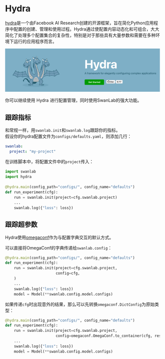 
# Hydra

[hydra](https://hydra.cc/)是一个由Facebook AI Research创建的开源框架，旨在简化Python应用程序中配置的创建、管理和使用过程。Hydra通过使配置内容动态化和可组合，大大简化了处理多个配置集合的复杂性，特别是对于那些具有大量参数和需要在多种环境下运行的应用程序而言。

![hydra-image](/assets/hydra-image.jpg)

你可以继续使用 Hydra 进行配置管理，同时使用SwanLab的强大功能。

## 跟踪指标

和常规一样，用`swanlab.init`和`swanlab.log`跟踪你的指标。  
假设你的hydra配置文件为`configs/defaults.yaml`，则添加几行：

```yaml
swanlab:
  project: "my-project"
```


在训练脚本中，将配置文件中的`project`传入：

```python
import swanlab
import hydra

@hydra.main(config_path="configs/", config_name="defaults")
def run_experiment(cfg):
    run = swanlab.init(project=cfg.swanlab.project)
    ...
    swanlab.log({"loss": loss})
```

## 跟踪超参数
Hydra使用[omegaconf](https://omegaconf.readthedocs.io/en/2.1_branch/)作为与配置字典交互的默认方式。

可以直接将OmegaConf的字典传递给`swanlab.config`：

```python
@hydra.main(config_path="configs/", config_name="defaults")
def run_experiment(cfg):
    run = swanlab.init(project=cfg.swanlab.project,
                       config=cfg,
    )
    ...
    swanlab.log({"loss": loss})
    model = Model(**swanlab.config.model.configs)
```

如果传递`cfg`时出现意外的结果，那么可以先转换`omegaconf.DictConfig`为原始类型：

```python
@hydra.main(config_path="configs/", config_name="defaults")
def run_experiment(cfg):
    run = swanlab.init(project=cfg.swanlab.project,
                       config=omegaconf.OmegaConf.to_container(cfg, resolve=True, throw_on_missing=True)
    ...
    swanlab.log({"loss": loss})
    model = Model(**swanlab.config.model.configs)
```